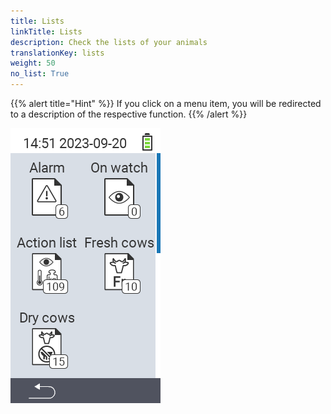 ```yaml
---
title: Lists
linkTitle: Lists
description: Check the lists of your animals
translationKey: lists
weight: 50
no_list: True
---
```

{{% alert title="Hint" %}}
If you click on a menu item, you will be redirected to a description of the respective function.
{{% /alert %}}

<img src="images/lists.png/" alt="VitalControl New on farm" title="New on farm" usemap="#workmap"> 

<map name="workmap">
  <area shape="rect" coords="0,40,116,160" alt="Alarm list" title="Check out your alarm list&#10;Mouse klick: open documentation" href="/en/docs/lists/alarm/">
  <area shape="rect" coords="0,160,116,280" alt="Action list" title="Check out your on action list.&#10;Mouse klick: open documentation" href="/en/docs/lists/actions/">
  <area shape="rect" coords="0,280,116,400" alt="Dry cows list" title="Check out your dry cows list&#10;Mouse klick: open documentation" href="/en/docs/lists/dry-cows/">

  <area shape="rect" coords="116,40,232,160" alt="On watch list" title="Check out your on watch list&#10;Mouse klick: open documentation" href="/en/docs/lists/on-watch/">
  <area shape="rect" coords="116,160,232,280" alt="Fresh cows" title="Check out your fresh cows list&#10;Mouse klick: open documentation" href="/en/docs/lists/fresh-cows/">
</map>
